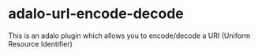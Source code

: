 # adalo-url-encode-decode
This is an adalo plugin which allows you to encode/decode a URI (Uniform Resource Identifier)
